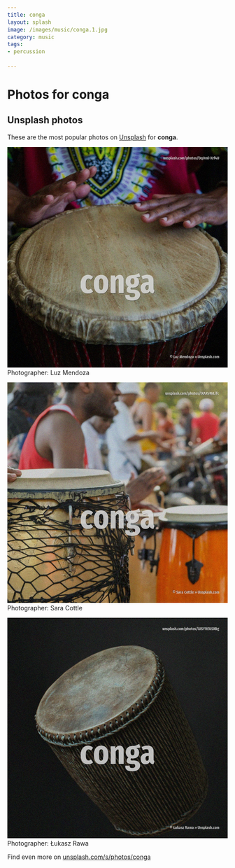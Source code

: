```yaml
---
title: conga
layout: splash
image: /images/music/conga.1.jpg
category: music
tags:
- percussion

---
```

# Photos for conga
 
## Unsplash photos
These are the most popular photos on [Unsplash](https://unsplash.com) for **conga**.
 
![conga](/images/music/conga.1.jpg)
Photographer:  Luz Mendoza
 
![conga](/images/music/conga.2.jpg)
Photographer:  Sara Cottle
 
![conga](/images/music/conga.3.jpg)
Photographer:  Łukasz Rawa
 
Find even more on [unsplash.com/s/photos/conga](https://unsplash.com/s/photos/conga)
 
